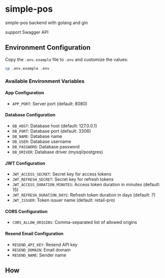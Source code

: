 # simple-pos

simple-pos backend with golang and gin

support Swagger API

## Environment Configuration

Copy the `.env.example` file to `.env` and customize the values:

```bash
cp .env.example .env
```

### Available Environment Variables

#### App Configuration
- `APP_PORT`: Server port (default: 8080)

#### Database Configuration
- `DB_HOST`: Database host (default: 127.0.0.1)
- `DB_PORT`: Database port (default: 3306)
- `DB_NAME`: Database name
- `DB_USER`: Database username
- `DB_PASSWORD`: Database password
- `DB_DRIVER`: Database driver (mysql/postgres)

#### JWT Configuration
- `JWT_ACCESS_SECRET`: Secret key for access tokens
- `JWT_REFRESH_SECRET`: Secret key for refresh tokens
- `JWT_ACCESS_DURATION_MINUTES`: Access token duration in minutes (default: 15)
- `JWT_REFRESH_DURATION_DAYS`: Refresh token duration in days (default: 7)
- `JWT_ISSUER`: Token issuer name (default: retail-pro)

#### CORS Configuration
- `CORS_ALLOW_ORIGINS`: Comma-separated list of allowed origins

#### Resend Email Configuration
- `RESEND_API_KEY`: Resend API key
- `RESEND_DOMAIN`: Email domain
- `RESEND_NAME`: Sender name

## How 
